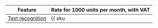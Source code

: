 | Feature | Rate for 1000 units per month, with VAT |
| ----- | ----- |
| [Text recognition](../../vision/concepts/ocr/index.md) | {{ sku|RUB|ai.vision.text_detection|int|string }} |

